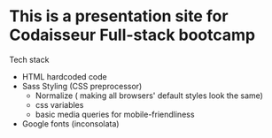 # This is a presentation site for Codaisseur Full-stack bootcamp 

Tech stack

- HTML hardcoded code
- Sass Styling (CSS preprocessor)
	- Normalize ( making all browsers' default styles look the same)
	- css variables
	- basic media queries for mobile-friendliness
- Google fonts (inconsolata)